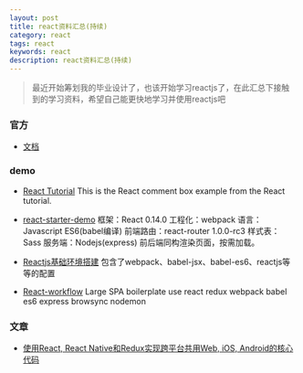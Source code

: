 ```yaml
---
layout: post
title: react资料汇总(持续)
category: react
tags: react
keywords: react
description: react资料汇总(持续)
---
```


> 最近开始筹划我的毕业设计了，也该开始学习reactjs了，在此汇总下接触到的学习资料，希望自己能更快地学习并使用reactjs吧

### 官方

* [文档](http://reactjs.cn/react/docs/tutorial.html)


### demo

* [React Tutorial](https://github.com/reactjs/react-tutorial)
This is the React comment box example from the React tutorial.

* [react-starter-demo](https://github.com/JeromeLin/react-starter-demo)
框架：React 0.14.0
工程化：webpack
语言：Javascript ES6(babel编译)
前端路由：react-router 1.0.0-rc3
样式表：Sass
服务端：Nodejs(express)
前后端同构渲染页面，按需加载。

* [Reactjs基础环境搭建](https://github.com/dyf2015/ReactjsES6)
包含了webpack、babel-jsx、babel-es6、reactjs等等的配置

* [React-workflow](https://github.com/chen844033231/react-workflow)
Large SPA boilerplate use react redux webpack babel es6 express browsync nodemon

### 文章

* [使用React, React Native和Redux实现跨平台共用Web, iOS, Android的核心代码](http://bbs.react-china.org/t/github-react-react-native-redux-web-ios-android/3390)